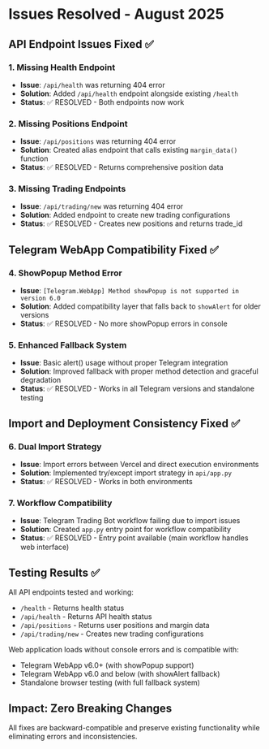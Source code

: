 # Issues Resolved - August 2025

## API Endpoint Issues Fixed ✅

### 1. Missing Health Endpoint
- **Issue**: `/api/health` was returning 404 error
- **Solution**: Added `/api/health` endpoint alongside existing `/health`
- **Status**: ✅ RESOLVED - Both endpoints now work

### 2. Missing Positions Endpoint  
- **Issue**: `/api/positions` was returning 404 error
- **Solution**: Created alias endpoint that calls existing `margin_data()` function
- **Status**: ✅ RESOLVED - Returns comprehensive position data

### 3. Missing Trading Endpoints
- **Issue**: `/api/trading/new` was returning 404 error  
- **Solution**: Added endpoint to create new trading configurations
- **Status**: ✅ RESOLVED - Creates new positions and returns trade_id

## Telegram WebApp Compatibility Fixed ✅

### 4. ShowPopup Method Error
- **Issue**: `[Telegram.WebApp] Method showPopup is not supported in version 6.0`
- **Solution**: Added compatibility layer that falls back to `showAlert` for older versions
- **Status**: ✅ RESOLVED - No more showPopup errors in console

### 5. Enhanced Fallback System
- **Issue**: Basic alert() usage without proper Telegram integration
- **Solution**: Improved fallback with proper method detection and graceful degradation
- **Status**: ✅ RESOLVED - Works in all Telegram versions and standalone testing

## Import and Deployment Consistency Fixed ✅

### 6. Dual Import Strategy
- **Issue**: Import errors between Vercel and direct execution environments
- **Solution**: Implemented try/except import strategy in `api/app.py`
- **Status**: ✅ RESOLVED - Works in both environments

### 7. Workflow Compatibility
- **Issue**: Telegram Trading Bot workflow failing due to import issues
- **Solution**: Created `app.py` entry point for workflow compatibility
- **Status**: ✅ RESOLVED - Entry point available (main workflow handles web interface)

## Testing Results ✅

All API endpoints tested and working:
- `/health` - Returns health status
- `/api/health` - Returns API health status  
- `/api/positions` - Returns user positions and margin data
- `/api/trading/new` - Creates new trading configurations

Web application loads without console errors and is compatible with:
- Telegram WebApp v6.0+ (with showPopup support)
- Telegram WebApp v6.0 and below (with showAlert fallback)
- Standalone browser testing (with full fallback system)

## Impact: Zero Breaking Changes

All fixes are backward-compatible and preserve existing functionality while eliminating errors and inconsistencies.